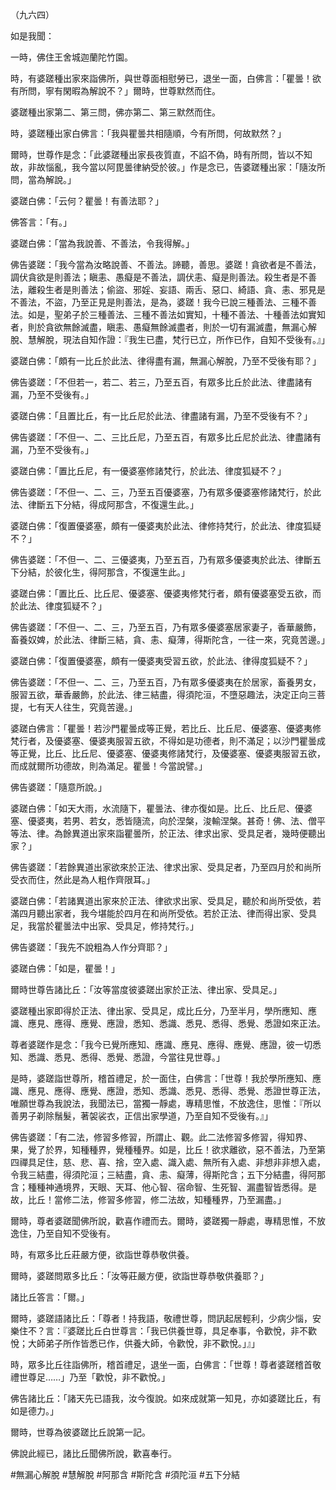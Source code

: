 （九六四）

如是我聞：

一時，佛住王舍城迦蘭陀竹園。

時，有婆蹉種出家來詣佛所，與世尊面相慰勞已，退坐一面，白佛言：「瞿曇！欲有所問，寧有閑暇為解說不？」爾時，世尊默然而住。

婆蹉種出家第二、第三問，佛亦第二、第三默然而住。

時，婆蹉種出家白佛言：「我與瞿曇共相隨順，今有所問，何故默然？」

爾時，世尊作是念：「此婆蹉種出家長夜質直，不諂不偽，時有所問，皆以不知故，非故惱亂，我今當以阿毘曇律納受於彼。」作是念已，告婆蹉種出家：「隨汝所問，當為解說。」

婆蹉白佛：「云何？瞿曇！有善法耶？」

佛答言：「有。」

婆蹉白佛：「當為我說善、不善法，令我得解。」

佛告婆蹉：「我今當為汝略說善、不善法。諦聽，善思。婆蹉！貪欲者是不善法，調伏貪欲是則善法；瞋恚、愚癡是不善法，調伏恚、癡是則善法。殺生者是不善法，離殺生者是則善法；偷盜、邪婬、妄語、兩舌、惡口、綺語、貪、恚、邪見是不善法，不盜，乃至正見是則善法，是為，婆蹉！我今已說三種善法、三種不善法。如是，聖弟子於三種善法、三種不善法如實知，十種不善法、十種善法如實知者，則於貪欲無餘滅盡，瞋恚、愚癡無餘滅盡者，則於一切有漏滅盡，無漏心解脫、慧解脫，現法自知作證：『我生已盡，梵行已立，所作已作，自知不受後有。』」

婆蹉白佛：「頗有一比丘於此法、律得盡有漏，無漏心解脫，乃至不受後有耶？」

佛告婆蹉：「不但若一，若二、若三，乃至五百，有眾多比丘於此法、律盡諸有漏，乃至不受後有。」

婆蹉白佛：「且置比丘，有一比丘尼於此法、律盡諸有漏，乃至不受後有不？」

佛告婆蹉：「不但一、二、三比丘尼，乃至五百，有眾多比丘尼於此法、律盡諸有漏，乃至不受後有。」

婆蹉白佛：「置比丘尼，有一優婆塞修諸梵行，於此法、律度狐疑不？」

佛告婆蹉：「不但一、二、三，乃至五百優婆塞，乃有眾多優婆塞修諸梵行，於此法、律斷五下分結，得成阿那含，不復還生此。」

婆蹉白佛：「復置優婆塞，頗有一優婆夷於此法、律修持梵行，於此法、律度狐疑不？」

佛告婆蹉：「不但一、二、三優婆夷，乃至五百，乃有眾多優婆夷於此法、律斷五下分結，於彼化生，得阿那含，不復還生此。」

婆蹉白佛：「置比丘、比丘尼、優婆塞、優婆夷修梵行者，頗有優婆塞受五欲，而於此法、律度狐疑不？」

佛告婆蹉：「不但一、二、三，乃至五百，乃有眾多優婆塞居家妻子，香華嚴飾，畜養奴婢，於此法、律斷三結，貪、恚、癡薄，得斯陀含，一往一來，究竟苦邊。」

婆蹉白佛：「復置優婆塞，頗有一優婆夷受習五欲，於此法、律得度狐疑不？」

佛告婆蹉：「不但一、二、三，乃至五百，乃有眾多優婆夷在於居家，畜養男女，服習五欲，華香嚴飾，於此法、律三結盡，得須陀洹，不墮惡趣法，決定正向三菩提，七有天人往生，究竟苦邊。」

婆蹉白佛言：「瞿曇！若沙門瞿曇成等正覺，若比丘、比丘尼、優婆塞、優婆夷修梵行者，及優婆塞、優婆夷服習五欲，不得如是功德者，則不滿足；以沙門瞿曇成等正覺，比丘、比丘尼、優婆塞、優婆夷修諸梵行，及優婆塞、優婆夷服習五欲，而成就爾所功德故，則為滿足。瞿曇！今當說譬。」

佛告婆蹉：「隨意所說。」

婆蹉白佛：「如天大雨，水流隨下，瞿曇法、律亦復如是。比丘、比丘尼、優婆塞、優婆夷，若男、若女，悉皆隨流，向於涅槃，浚輸涅槃。甚奇！佛、法、僧平等法、律。為餘異道出家來詣瞿曇所，於正法、律求出家、受具足者，幾時便聽出家？」

佛告婆蹉：「若餘異道出家欲來於正法、律求出家、受具足者，乃至四月於和尚所受衣而住，然此是為人粗作齊限耳。」

婆蹉白佛：「若諸異道出家來於正法、律欲求出家、受具足，聽於和尚所受依，若滿四月聽出家者，我今堪能於四月在和尚所受依。若於正法、律而得出家、受具足，我當於瞿曇法中出家、受具足，修持梵行。」

佛告婆蹉：「我先不說粗為人作分齊耶？」

婆蹉白佛：「如是，瞿曇！」

爾時世尊告諸比丘：「汝等當度彼婆蹉出家於正法、律出家、受具足。」

婆蹉種出家即得於正法、律出家、受具足，成比丘分，乃至半月，學所應知、應識、應見、應得、應覺、應證，悉知、悉識、悉見、悉得、悉覺、悉證如來正法。

尊者婆蹉作是念：「我今已覺所應知、應識、應見、應得、應覺、應證，彼一切悉知、悉識、悉見、悉得、悉覺、悉證，今當往見世尊。」

是時，婆蹉詣世尊所，稽首禮足，於一面住，白佛言：「世尊！我於學所應知、應識、應見、應得、應覺、應證，悉知、悉識、悉見、悉得、悉覺、悉證世尊正法，唯願世尊為我說法，我聞法已，當獨一靜處，專精思惟，不放逸住，思惟：『所以善男子剃除鬚髮，著袈裟衣，正信出家學道，乃至自知不受後有。』」

佛告婆蹉：「有二法，修習多修習，所謂止、觀。此二法修習多修習，得知界、果，覺了於界，知種種界，覺種種界。如是，比丘！欲求離欲，惡不善法，乃至第四禪具足住，慈、悲、喜、捨，空入處、識入處、無所有入處、非想非非想入處，令我三結盡，得須陀洹；三結盡，貪、恚、癡薄，得斯陀含；五下分結盡，得阿那含；種種神通境界，天眼、天耳、他心智、宿命智、生死智、漏盡智皆悉得。是故，比丘！當修二法，修習多修習，修二法故，知種種界，乃至漏盡。」

爾時，尊者婆蹉聞佛所說，歡喜作禮而去。爾時，婆蹉獨一靜處，專精思惟，不放逸住，乃至自知不受後有。

時，有眾多比丘莊嚴方便，欲詣世尊恭敬供養。

爾時，婆蹉問眾多比丘：「汝等莊嚴方便，欲詣世尊恭敬供養耶？」

諸比丘答言：「爾。」

爾時，婆蹉語諸比丘：「尊者！持我語，敬禮世尊，問訊起居輕利，少病少惱，安樂住不？言：『婆蹉比丘白世尊言：「我已供養世尊，具足奉事，令歡悅，非不歡悅；大師弟子所作皆悉已作，供養大師，令歡悅，非不歡悅。」』」

時，眾多比丘往詣佛所，稽首禮足，退坐一面，白佛言：「世尊！尊者婆蹉稽首敬禮世尊足……」乃至「歡悅，非不歡悅。」

佛告諸比丘：「諸天先已語我，汝今復說。如來成就第一知見，亦如婆蹉比丘，有如是德力。」

爾時，世尊為彼婆蹉比丘說第一記。

佛說此經已，諸比丘聞佛所說，歡喜奉行。




#無漏心解脫
#慧解脫
#阿那含
#斯陀含
#須陀洹
#五下分結
